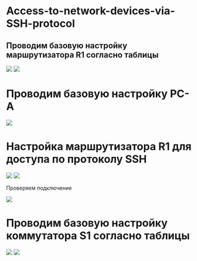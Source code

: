 # Access-to-network-devices-via-SSH-protocol
## Проводим базовую настройку маршрутизатора R1 согласно таблицы

![](https://github.com/iGORnetwork/Access-to-network-devices-via-SSH-protocol/blob/main/image/Screenshot_1.png)
![](https://github.com/iGORnetwork/Access-to-network-devices-via-SSH-protocol/blob/main/image/Screenshot_2.png)

# Проводим базовую настройку PC-A
![](https://github.com/iGORnetwork/Access-to-network-devices-via-SSH-protocol/blob/main/image/Screenshot_3.png)

# Настройка маршрутизатора R1 для доступа по протоколу SSH

![](https://github.com/iGORnetwork/Access-to-network-devices-via-SSH-protocol/blob/main/image/Screenshot_4.png)
![](https://github.com/iGORnetwork/Access-to-network-devices-via-SSH-protocol/blob/main/image/Screenshot_5.png)

Проверяем подключение 

![](https://github.com/iGORnetwork/Access-to-network-devices-via-SSH-protocol/blob/main/image/Screenshot_6.png)

# Проводим базовую настройку коммутатора S1 согласно таблицы

![](https://github.com/iGORnetwork/Access-to-network-devices-via-SSH-protocol/blob/main/image/Screenshot_7.png)
![](https://github.com/iGORnetwork/Access-to-network-devices-via-SSH-protocol/blob/main/image/Screenshot_8.png)

